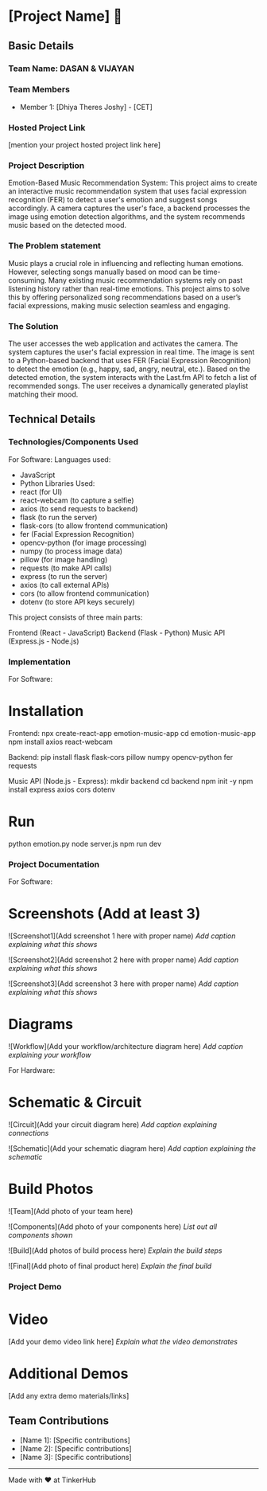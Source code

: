 # [Project Name] 🎯


## Basic Details
### Team Name: DASAN & VIJAYAN


### Team Members
- Member 1: [Dhiya Theres Joshy] - [CET]


### Hosted Project Link
[mention your project hosted project link here]

### Project Description
Emotion-Based Music Recommendation System:
This project aims to create an interactive music recommendation system that uses facial expression recognition (FER) to detect a user's emotion and suggest songs accordingly. A camera captures the user's face, a backend processes the image using emotion detection algorithms, and the system recommends music based on the detected mood.

### The Problem statement
Music plays a crucial role in influencing and reflecting human emotions. However, selecting songs manually based on mood can be time-consuming. Many existing music recommendation systems rely on past listening history rather than real-time emotions. This project aims to solve this by offering personalized song recommendations based on a user’s facial expressions, making music selection seamless and engaging.

### The Solution
The user accesses the web application and activates the camera. The system captures the user's facial expression in real time. The image is sent to a Python-based backend that uses FER (Facial Expression Recognition) to detect the emotion (e.g., happy, sad, angry, neutral, etc.).
Based on the detected emotion, the system interacts with the Last.fm API to fetch a list of recommended songs.
The user receives a dynamically generated playlist matching their mood.


## Technical Details
### Technologies/Components Used
For Software:
Languages used:
- JavaScript
- Python
Libraries Used:
- react (for UI)
- react-webcam (to capture a selfie)
- axios (to send requests to backend)
- flask (to run the server)
- flask-cors (to allow frontend communication)
- fer (Facial Expression Recognition)
- opencv-python (for image processing)
- numpy (to process image data)
- pillow (for image handling)
- requests (to make API calls)
- express (to run the server)
- axios (to call external APIs)
- cors (to allow frontend communication)
- dotenv (to store API keys securely)


 
This project consists of three main parts:

Frontend (React - JavaScript)
Backend (Flask - Python)
Music API (Express.js - Node.js)

### Implementation
For Software:
# Installation
Frontend: 
npx create-react-app emotion-music-app
cd emotion-music-app
npm install axios react-webcam

Backend: 
pip install flask flask-cors pillow numpy opencv-python fer requests

Music API (Node.js - Express):
mkdir backend
cd backend
npm init -y
npm install express axios cors dotenv


# Run
python emotion.py
node server.js
npm run dev

### Project Documentation
For Software:

# Screenshots (Add at least 3)
![Screenshot1](Add screenshot 1 here with proper name)
*Add caption explaining what this shows*

![Screenshot2](Add screenshot 2 here with proper name)
*Add caption explaining what this shows*

![Screenshot3](Add screenshot 3 here with proper name)
*Add caption explaining what this shows*

# Diagrams
![Workflow](Add your workflow/architecture diagram here)
*Add caption explaining your workflow*

For Hardware:

# Schematic & Circuit
![Circuit](Add your circuit diagram here)
*Add caption explaining connections*

![Schematic](Add your schematic diagram here)
*Add caption explaining the schematic*

# Build Photos
![Team](Add photo of your team here)


![Components](Add photo of your components here)
*List out all components shown*

![Build](Add photos of build process here)
*Explain the build steps*

![Final](Add photo of final product here)
*Explain the final build*

### Project Demo
# Video
[Add your demo video link here]
*Explain what the video demonstrates*

# Additional Demos
[Add any extra demo materials/links]

## Team Contributions
- [Name 1]: [Specific contributions]
- [Name 2]: [Specific contributions]
- [Name 3]: [Specific contributions]

---
Made with ❤️ at TinkerHub
